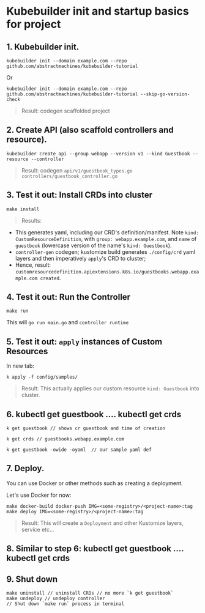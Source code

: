# Kubebuilder init and startup basics for project

## 1. Kubebuilder init.

```
kubebuilder init --domain example.com --repo github.com/abstractmachines/kubebuilder-tutorial
```

Or
```
kubebuilder init --domain example.com --repo github.com/abstractmachines/kubebuilder-tutorial --skip-go-version-check
```

> Result: codegen scaffolded project

## 2. Create API (also scaffold controllers and resource).

```
kubebuilder create api --group webapp --version v1 --kind Guestbook --resource --controller
```

> Result: codegen `api/v1/guestbook_types.go` `controllers/guestbook_controller.go`

## 3. Test it out: Install CRDs into cluster
```
make install
```

> Results:
  - This generates yaml, including our CRD's definition/manifest. Note `kind: CustomResourceDefinition`, with `group: webapp.example.com`, and `name` of `guestbook` (lowercase version of the name's `kind: Guestbook`).
  - `controller-gen` codegen; kustomize build generates `./config/crd` yaml layers and then imperatively `apply`'s CRD to cluster;
  - Hence, result: `customresourcedefinition.apiextensions.k8s.io/guestbooks.webapp.example.com created`.

## 4. Test it out: Run the Controller
```
make run
```

This will `go run main.go` and `controller runtime`

## 5. Test it out: `apply` instances of Custom Resources
In new tab:
```
k apply -f config/samples/
```

> Result: This actually applies our custom resource `kind: Guestbook` into cluster.

## 6. kubectl get guestbook .... kubectl get crds
```
k get guestbook // shows cr guestbook and time of creation
```

```
k get crds // guestbooks.webapp.example.com 
```

```
k get guestbook -owide -oyaml  // our sample yaml def
```
## 7. Deploy.
You can use Docker or other methods such as creating a deployment.

Let's use Docker for now:
```
make docker-build docker-push IMG=<some-registry>/<project-name>:tag
make deploy IMG=<some-registry>/<project-name>:tag
```

> Result: This will create a `Deployment` and other Kustomize layers, service etc...

## 8. Similar to step 6: kubectl get guestbook .... kubectl get crds

## 9. Shut down
```
make uninstall // uninstall CRDs // no more `k get guestbook`
make undeploy // undeploy controller
// Shut down `make run` process in terminal
```
